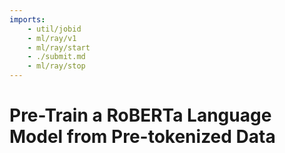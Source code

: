 ```yaml
---
imports:
    - util/jobid
    - ml/ray/v1
    - ml/ray/start
    - ./submit.md
    - ml/ray/stop
---
```


# Pre-Train a RoBERTa Language Model from Pre-tokenized Data

